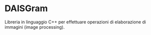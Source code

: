 # DAISGram
Libreria in linguaggio C++ per effettuare operazioni di elaborazione di immagini (image processing).
